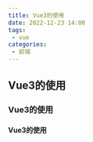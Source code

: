```yaml
---
title: Vue3的使用
date: 2022-12-23 14:00
tags:
 - vue
categories: 
 - 前端
---
```


## Vue3的使用
### Vue3的使用
#### Vue3的使用